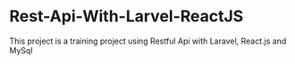 # Rest-Api-With-Larvel-ReactJS
This project is a training project using Restful Api with Laravel, React.js and MySql
